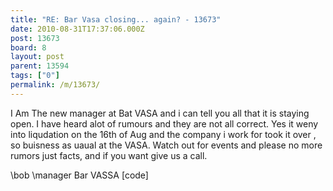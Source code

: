 ```yaml
---
title: "RE: Bar Vasa closing... again? - 13673"
date: 2010-08-31T17:37:06.000Z
post: 13673
board: 8
layout: post
parent: 13594
tags: ["0"]
permalink: /m/13673/
---
```

I Am The new manager at Bat VASA and i can tell you all that it is staying open. I have heard alot of rumours and they are not all correct. Yes it weny into liqudation on the 16th of Aug and the company i work for took it over , so buisness as uaual at the VASA. Watch out for events and please no more rumors just facts, and if you want give us a call.

\bob \manager Bar VASSA
[code]
